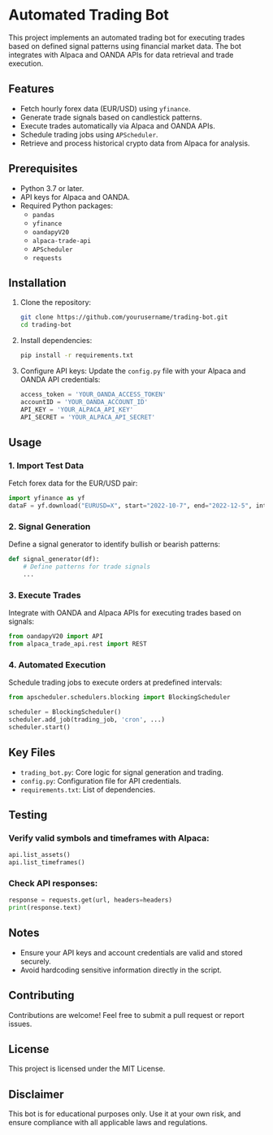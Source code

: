 # Automated Trading Bot

This project implements an automated trading bot for executing trades based on defined signal patterns using financial market data. The bot integrates with Alpaca and OANDA APIs for data retrieval and trade execution.

## Features
- Fetch hourly forex data (EUR/USD) using `yfinance`.
- Generate trade signals based on candlestick patterns.
- Execute trades automatically via Alpaca and OANDA APIs.
- Schedule trading jobs using `APScheduler`.
- Retrieve and process historical crypto data from Alpaca for analysis.

## Prerequisites
- Python 3.7 or later.
- API keys for Alpaca and OANDA.
- Required Python packages:
  - `pandas`
  - `yfinance`
  - `oandapyV20`
  - `alpaca-trade-api`
  - `APScheduler`
  - `requests`

## Installation
1. Clone the repository:
   ```bash
   git clone https://github.com/yourusername/trading-bot.git
   cd trading-bot
   ```

2. Install dependencies:
   ```bash
   pip install -r requirements.txt
   ```

3. Configure API keys:
   Update the `config.py` file with your Alpaca and OANDA API credentials:
   ```python
   access_token = 'YOUR_OANDA_ACCESS_TOKEN'
   accountID = 'YOUR_OANDA_ACCOUNT_ID'
   API_KEY = 'YOUR_ALPACA_API_KEY'
   API_SECRET = 'YOUR_ALPACA_API_SECRET'
   ```

## Usage

### 1. Import Test Data
Fetch forex data for the EUR/USD pair:
```python
import yfinance as yf
dataF = yf.download("EURUSD=X", start="2022-10-7", end="2022-12-5", interval='1h')
```

### 2. Signal Generation
Define a signal generator to identify bullish or bearish patterns:
```python
def signal_generator(df):
    # Define patterns for trade signals
    ...
```

### 3. Execute Trades
Integrate with OANDA and Alpaca APIs for executing trades based on signals:
```python
from oandapyV20 import API
from alpaca_trade_api.rest import REST
```

### 4. Automated Execution
Schedule trading jobs to execute orders at predefined intervals:
```python
from apscheduler.schedulers.blocking import BlockingScheduler

scheduler = BlockingScheduler()
scheduler.add_job(trading_job, 'cron', ...)
scheduler.start()
```

## Key Files
- `trading_bot.py`: Core logic for signal generation and trading.
- `config.py`: Configuration file for API credentials.
- `requirements.txt`: List of dependencies.

## Testing

### Verify valid symbols and timeframes with Alpaca:
```python
api.list_assets()
api.list_timeframes()
```

### Check API responses:
```python
response = requests.get(url, headers=headers)
print(response.text)
```

## Notes
- Ensure your API keys and account credentials are valid and stored securely.
- Avoid hardcoding sensitive information directly in the script.

## Contributing
Contributions are welcome! Feel free to submit a pull request or report issues.

## License
This project is licensed under the MIT License.

## Disclaimer
This bot is for educational purposes only. Use it at your own risk, and ensure compliance with all applicable laws and regulations.

